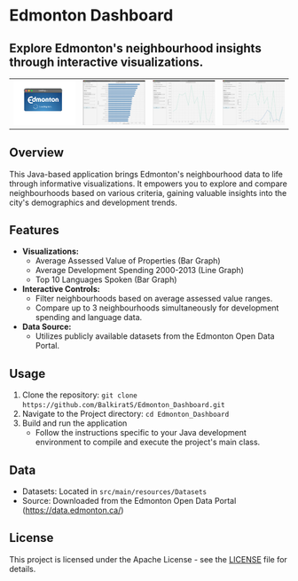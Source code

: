 # Edmonton Dashboard

## Explore Edmonton's neighbourhood insights through interactive visualizations.

<table>
  <tr>
    <td align="center">
      <img src="screenshots/Screenshot_1.png" alt="Screenshot 1" width="300"/>
    </td>
    <td align="center">
      <img src="screenshots/Screenshot_2.png" alt="Screenshot 2" width="300"/>
    </td>
    <td align="center">
      <img src="screenshots/Screenshot_3.png" alt="Screenshot 3" width="300"/>
    </td>
    <td align="center">
      <img src="screenshots/Screenshot_4.png" alt="Screenshot 4" width="300"/>
    </td>
  </tr>
</table>


## Overview

This Java-based application brings Edmonton's neighbourhood data to life through informative visualizations. It empowers you to explore and compare neighbourhoods based on various criteria, gaining valuable insights into the city's demographics and development trends.

## Features
- **Visualizations:**
    - Average Assessed Value of Properties (Bar Graph)
    - Average Development Spending 2000-2013 (Line Graph)
    - Top 10 Languages Spoken (Bar Graph)
- **Interactive Controls:**
    - Filter neighbourhoods based on average assessed value ranges.
    - Compare up to 3 neighbourhoods simultaneously for development spending and language data.
- **Data Source:**
    - Utilizes publicly available datasets from the Edmonton Open Data Portal.

## Usage
1. Clone the repository:
````git clone https://github.com/BalkiratS/Edmonton_Dashboard.git````
2.  Navigate to the Project directory:
 ````cd Edmonton_Dashboard````
3.  Build and run the application
    - Follow the instructions specific to your Java development environment to compile and execute the project's main class.

## Data
- Datasets: Located in ````src/main/resources/Datasets````
- Source: Downloaded from the Edmonton Open Data Portal (https://data.edmonton.ca/)

## License
This project is licensed under the Apache License - see the [LICENSE](LICENSE.txt) file for details.
